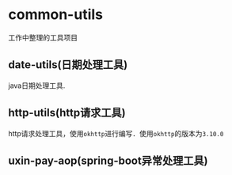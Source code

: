 # common-utils
工作中整理的工具项目

## date-utils(日期处理工具)

java日期处理工具.

## http-utils(http请求工具)

http请求处理工具，使用```okhttp```进行编写．使用```okhttp```的版本为```3.10.0```

## uxin-pay-aop(spring-boot异常处理工具)

